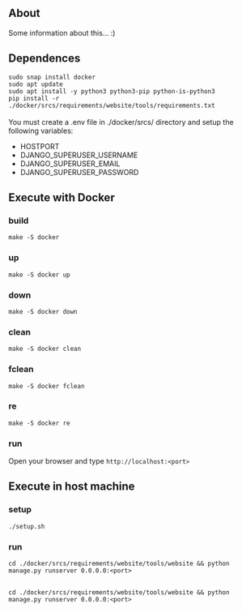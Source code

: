 ## About
<p>Some information about this... :)</p>

## Dependences
```sudo snap install docker```<br>
```sudo apt update```<br>
```sudo apt install -y python3 python3-pip python-is-python3```<br>
```pip install -r ./docker/srcs/requirements/website/tools/requirements.txt```<br><br>
You must create a .env file in ./docker/srcs/ directory and setup the following variables:
- HOSTPORT
- DJANGO_SUPERUSER_USERNAME
- DJANGO_SUPERUSER_EMAIL
- DJANGO_SUPERUSER_PASSWORD

## Execute with Docker
### build
```make -S docker```
### up
```make -S docker up```
### down
```make -S docker down```
### clean
```make -S docker clean```
### fclean
```make -S docker fclean```
### re
```make -S docker re```
### run
Open your browser and type ```http://localhost:<port>```

## Execute in host machine
### setup
```./setup.sh```
### run
```cd ./docker/srcs/requirements/website/tools/website && python manage.py runserver 0.0.0.0:<port>```
##
```cd ./docker/srcs/requirements/website/tools/website && python manage.py runserver 0.0.0.0:<port>```
